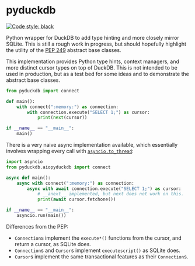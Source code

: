 # pyduckdb

[![Code style: black](https://img.shields.io/badge/code%20style-black-000000.svg)](https://github.com/psf/black)

Python wrapper for DuckDB to add type hinting and more closely mirror SQLite. This is still a rough work in
progress, but should hopefully highlight the utility of the [PEP 249](https://github.com/thesketh/pep249) 
abstract base classes.

This implementation provides Python type hints, context managers, and more distinct cursor types on top of
DuckDB. This is not intended to be used in production, but as a test bed for some ideas and to demonstrate
the abstract base classes.

```python
from pyduckdb import connect

def main():
    with connect(":memory:") as connection:
        with connection.execute("SELECT 1;") as cursor:
            print(next(cursor))

if __name__ == "__main__":
    main()

```

There is a very naive async implementation available, which essentially involves wrapping every call
with [`asyncio.to_thread`](https://docs.python.org/3/library/asyncio-task.html#asyncio.to_thread):

```python
import asyncio
from pyduckdb.aiopyduckdb import connect

async def main():
    async with connect(":memory:") as connection:
        async with await connection.execute("SELECT 1;") as cursor:
            # __anext__ implemented, but next does not work on this.
            print(await cursor.fetchone())

if __name__ == "__main__":
    asyncio.run(main())

```

Differences from the PEP:
 - `Connection`s implement the `execute*()` functions from the cursor, and return a cursor, as SQLite does.
 - `Connection`s and `Cursor`s implement `executescript()` as SQLite does.
 - `Cursor`s implement the same transactional features as their `Connection`s.
